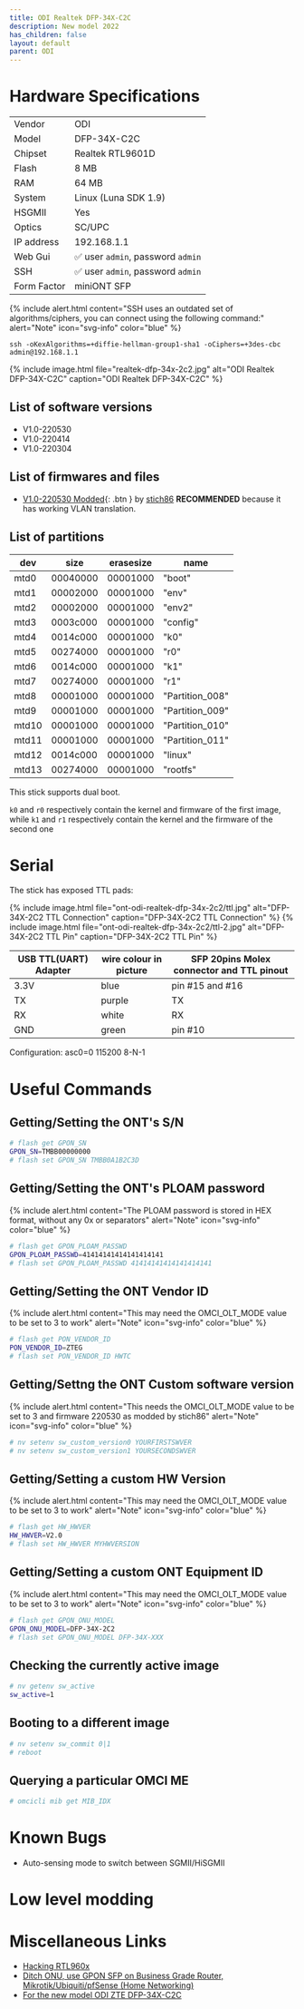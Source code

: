 ```yaml
---
title: ODI Realtek DFP-34X-C2C 
description: New model 2022
has_children: false
layout: default
parent: ODI
---
```


# Hardware Specifications

|             |                                   |
| ----------- | --------------------------------- |
| Vendor      | ODI                               |
| Model       | DFP-34X-C2C                       |
| Chipset     | Realtek RTL9601D                  |
| Flash       | 8 MB                              |
| RAM         | 64 MB                             |
| System      | Linux (Luna SDK 1.9)              |
| HSGMII      | Yes                               |
| Optics      | SC/UPC                            |
| IP address  | 192.168.1.1                       |
| Web Gui     | ✅ user `admin`, password `admin` |
| SSH         | ✅ user `admin`, password `admin` |
| Form Factor | miniONT SFP                       |

{% include alert.html content="SSH uses an outdated set of algorithms/ciphers, you can connect using the following command:" alert="Note"  icon="svg-info" color="blue" %}

```shell
ssh -oKexAlgorithms=+diffie-hellman-group1-sha1 -oCiphers=+3des-cbc admin@192.168.1.1
```

{% include image.html file="realtek-dfp-34x-2c2.jpg" alt="ODI Realtek DFP-34X-C2C" caption="ODI Realtek DFP-34X-C2C" %}


## List of software versions
- V1.0-220530 
- V1.0-220414
- V1.0-220304

## List of firmwares and files
- [V1.0-220530 Modded](https://github.com/Anime4000/RTL960x/files/8821809/M114_sfp_ODI_hybrid_220527_stich86_220530.tar.zip){: .btn } 
 by [stich86](https://github.com/stich86) **RECOMMENDED** because it has working VLAN translation.  

## List of partitions
 
| dev   | size     | erasesize | name            |
| ----- | -------- | --------- | --------------- |
| mtd0  | 00040000 | 00001000  | "boot"          |
| mtd1  | 00002000 | 00001000  | "env"           |
| mtd2  | 00002000 | 00001000  | "env2"          |
| mtd3  | 0003c000 | 00001000  | "config"        |
| mtd4  | 0014c000 | 00001000  | "k0"            |
| mtd5  | 00274000 | 00001000  | "r0"            |
| mtd6  | 0014c000 | 00001000  | "k1"            |
| mtd7  | 00274000 | 00001000  | "r1"            |
| mtd8  | 00001000 | 00001000  | "Partition_008" |
| mtd9  | 00001000 | 00001000  | "Partition_009" |
| mtd10 | 00001000 | 00001000  | "Partition_010" |
| mtd11 | 00001000 | 00001000  | "Partition_011" |
| mtd12 | 0014c000 | 00001000  | "linux"         |
| mtd13 | 00274000 | 00001000  | "rootfs"        |

This stick supports dual boot. 

`k0` and `r0` respectively contain the kernel and firmware of the first image, while `k1` and `r1` respectively contain the kernel and the firmware of the second one

# Serial

The stick has exposed TTL pads:

{% include image.html file="ont-odi-realtek-dfp-34x-2c2/ttl.jpg"  alt="DFP-34X-2C2 TTL Connection" caption="DFP-34X-2C2 TTL Connection" %}
{% include image.html file="ont-odi-realtek-dfp-34x-2c2/ttl-2.jpg"  alt="DFP-34X-2C2 TTL Pin" caption="DFP-34X-2C2 TTL Pin" %}

| USB TTL(UART) Adapter | wire colour in picture | SFP 20pins Molex connector and TTL pinout |
| --------------------- | ---------------------- | ----------------------------------------- |
| 3.3V                  | blue                   | pin #15 and #16                           |
| TX                    | purple                 | TX                                        |
| RX                    | white                  | RX                                        |
| GND                   | green                  | pin #10                                   |

Configuration: asc0=0 115200 8-N-1

# Useful Commands

## Getting/Setting the ONT's S/N
```sh
# flash get GPON_SN
GPON_SN=TMBB00000000
# flash set GPON_SN TMBB0A1B2C3D
```

## Getting/Setting the ONT's PLOAM password

{% include alert.html content="The PLOAM password is stored in HEX format, without any 0x or separators" alert="Note"  icon="svg-info" color="blue" %}

```sh
# flash get GPON_PLOAM_PASSWD
GPON_PLOAM_PASSWD=41414141414141414141
# flash set GPON_PLOAM_PASSWD 41414141414141414141
```

## Getting/Setting the ONT Vendor ID

{% include alert.html content="This may need the OMCI_OLT_MODE value to be set to 3 to work" alert="Note" icon="svg-info" color="blue" %}

```sh
# flash get PON_VENDOR_ID  
PON_VENDOR_ID=ZTEG
# flash set PON_VENDOR_ID HWTC
```

## Getting/Settng the ONT Custom software version
{% include alert.html content="This needs the OMCI_OLT_MODE value to be set to 3 and firmware 220530 as modded by stich86" alert="Note" icon="svg-info" color="blue" %}

```sh
# nv setenv sw_custom_version0 YOURFIRSTSWVER
# nv setenv sw_custom_version1 YOURSECONDSWVER
```

## Getting/Setting a custom HW Version
{% include alert.html content="This may need the OMCI_OLT_MODE value to be set to 3 to work" alert="Note" icon="svg-info" color="blue" %}


```sh
# flash get HW_HWVER
HW_HWVER=V2.0
# flash set HW_HWVER MYHWVERSION
```

## Getting/Setting a custom ONT Equipment ID
{% include alert.html content="This may need the OMCI_OLT_MODE value to be set to 3 to work" alert="Note" icon="svg-info" color="blue" %}
```sh
# flash get GPON_ONU_MODEL
GPON_ONU_MODEL=DFP-34X-2C2
# flash set GPON_ONU_MODEL DFP-34X-XXX
```

## Checking the currently active image
```sh
# nv getenv sw_active
sw_active=1
```

## Booting to a different image
```sh
# nv setenv sw_commit 0|1
# reboot
```

## Querying a particular OMCI ME
```sh
# omcicli mib get MIB_IDX
```

# Known Bugs

- Auto-sensing mode to switch between SGMII/HiSGMII

# Low level modding


# Miscellaneous Links

- [Hacking RTL960x](https://github.com/Anime4000/RTL960x)
- [Ditch ONU, use GPON SFP on Business Grade Router, Mikrotik/Ubiquiti/pfSense (Home Networking)](https://forum.lowyat.net/topic/4925452)
- [For the new model ODI ZTE DFP-34X-C2C](/ont-odi-zte-dfp-34x-2c2)


